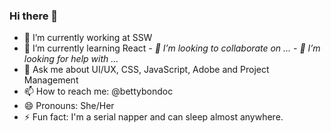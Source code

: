 ### Hi there 👋

- 🔭 I’m currently working at SSW
- 🌱 I’m currently learning React
_- 👯 I’m looking to collaborate on ..._
_- 🤔 I’m looking for help with ..._
- 💬 Ask me about UI/UX, CSS, JavaScript, Adobe and Project Management
- 📫 How to reach me: @bettybondoc
- 😄 Pronouns: She/Her
- ⚡ Fun fact: I'm a serial napper and can sleep almost anywhere.
